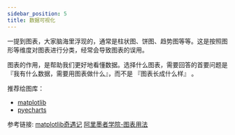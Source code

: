 ```yaml
---
sidebar_position: 5
title: 数据可视化
---
```


一提到图表，大家脑海里浮现的，通常是柱状图、饼图、趋势图等等。这是按照图形等维度对图表进行分类，经常会导致图表的误用。

图表的作用，是帮助我们更好地看懂数据。选择什么图表，需要回答的首要问题是『我有什么数据，需要用图表做什么』，而不是 『图表长成什么样』 。


推荐绘图库：
- [matplotlib](https://matplotlib.org/)
- [pyecharts](https://github.com/pyecharts/pyecharts)

参考链接:
[matplotlib奇遇记](https://www.datawhale.cn/learn/summary/56)
[阿里墨者学院-图表用法](https://antv-2018.alipay.com/zh-cn/vis/chart/index.html)